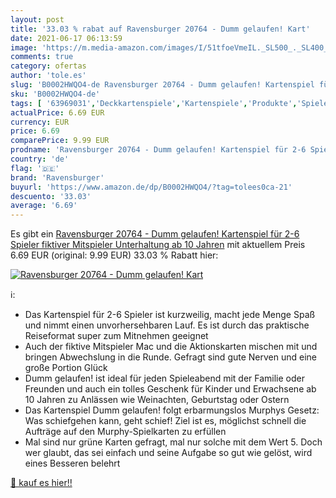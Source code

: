 ```yaml
---
layout: post
title: '33.03 % rabat auf Ravensburger 20764 - Dumm gelaufen! Kart'
date: 2021-06-17 06:13:59
image: 'https://m.media-amazon.com/images/I/51tfoeVmeIL._SL500_._SL400_.jpg'
comments: true
category: ofertas
author: 'tole.es'
slug: 'B0002HWQO4-de Ravensburger 20764 - Dumm gelaufen! Kartenspiel für 2-6...'
sku: 'B0002HWQO4-de'
tags: [ '63969031','Deckkartenspiele','Kartenspiele','Produkte','Spiele','Spielzeug','ravensburger', ]
actualPrice: 6.69 EUR
currency: EUR
price: 6.69
comparePrice: 9.99 EUR
prodname: 'Ravensburger 20764 - Dumm gelaufen! Kartenspiel für 2-6 Spieler  fiktiver Mitspieler  Unterhaltung ab 10 Jahren'
country: 'de'
flag: '🇩🇪'
brand: 'Ravensburger'
buyurl: 'https://www.amazon.de/dp/B0002HWQO4/?tag=tolees0ca-21'
descuento: '33.03'
average: '6.69'
---
```


Es gibt ein [Ravensburger 20764 - Dumm gelaufen! Kartenspiel für 2-6 Spieler  fiktiver Mitspieler  Unterhaltung ab 10 Jahren](https://www.amazon.de/dp/B0002HWQO4/?tag=tolees0ca-21) mit aktuellem Preis 6.69 EUR (original: 9.99 EUR) 33.03 % Rabatt hier:

[![Ravensburger 20764 - Dumm gelaufen! Kart](https://m.media-amazon.com/images/I/51tfoeVmeIL._SL500_._SL400_.jpg)](https://www.amazon.de/dp/B0002HWQO4/?tag=tolees0ca-21)

ℹ️:

- Das Kartenspiel für 2-6 Spieler ist kurzweilig, macht jede Menge Spaß und nimmt einen unvorhersehbaren Lauf. Es ist durch das praktische Reiseformat super zum Mitnehmen geeignet
- Auch der fiktive Mitspieler Mac und die Aktionskarten mischen mit und bringen Abwechslung in die Runde. Gefragt sind gute Nerven und eine große Portion Glück
- Dumm gelaufen! ist ideal für jeden Spieleabend mit der Familie oder Freunden und auch ein tolles Geschenk für Kinder und Erwachsene ab 10 Jahren zu Anlässen wie Weinachten, Geburtstag oder Ostern
- Das Kartenspiel Dumm gelaufen! folgt erbarmungslos Murphys Gesetz: Was schiefgehen kann, geht schief! Ziel ist es, möglichst schnell die Aufträge auf den Murphy-Spielkarten zu erfüllen
- Mal sind nur grüne Karten gefragt, mal nur solche mit dem Wert 5. Doch wer glaubt, das sei einfach und seine Aufgabe so gut wie gelöst, wird eines Besseren belehrt

[🛒 kauf es hier!!](https://www.amazon.de/dp/B0002HWQO4/?tag=tolees0ca-21)
